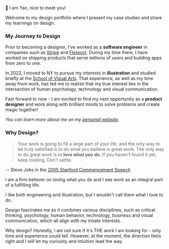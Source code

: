 👋 I am Yan, nice to meet you!

Welcome to my design portfolio where I present my case studies and share my learnings on design. 

### My Journey to Design

Prior to becoming a designer, I've worked as a **software engineer** in companies such as [Stripe](https://stripe.com/) and [Flexport](https://www.flexport.com/). During my time there, I have worked on shipping products that serve millions of users and building apps from zero to one.

In 2022, I moved to NY to pursue my interests in **illustration** and studied briefly at the [School of Visual Arts](https://sva.edu/). That experience, as well as my time away from work, has led me to realize that my true interest lies in the intersection of human psychology, technology and visual communication. 

Fast forward to now - I am excited to find my next opportunity as a **product designer** and work along with brilliant minds to solve problems and create magic together!

*You can learn more about me on my [personal website](https://www.yanyanleee.com).*

### Why Design?

>Your work is going to fill a large part of your life, and the only way to be truly satisfied is to do what you believe is great work. The only way to do great work is to **love what you do**. If you haven't found it yet, keep looking. Don't settle.
  
  -- Steve Jobs in the [2005 Stanford Commencement Speech](https://www.youtube.com/watch?v=UF8uR6Z6KLc)

I am a firm believer on loving what you do and I see work as an integral part of a fulfilling life. 

I like both engineering and illustration, but I wouldn't call them what I love to do.

Design fascinates me as it combines various disciplines, such as critical thinking, psychology, human behavior, technology, business and visual communication, which all align with my innate interests. 

Why design? Honestly, I am not sure if it's THE work I am looking for - only time and experience could tell. However, at the moment, the direction feels right and I will let my curiosity and intuition lead the way.
